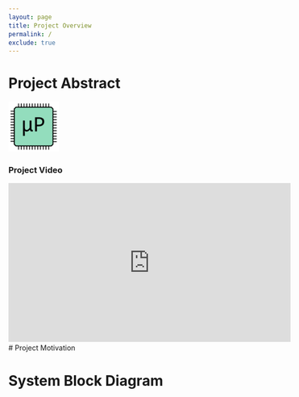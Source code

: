 ```yaml
---
layout: page
title: Project Overview
permalink: /
exclude: true
---
```


# Project Abstract
<!-- The project abstract should be a short (< 200 words) summary of what your project does -->

<div style="text-align: left">
  <img src="./assets/img/Logo.png" alt="logo" width="100" />
</div>

### Project Video

<iframe width="560" height="315" src="https://www.youtube.com/embed/y5Qfcjh6fBQ" title="YouTube video player" frameborder="0" allow="accelerometer; autoplay; clipboard-write; encrypted-media; gyroscope; picture-in-picture" allowfullscreen></iframe>
# Project Motivation
<!-- In the project motivation explain the background behind why you chose this project. -->

# System Block Diagram
